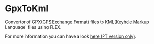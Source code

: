 # GpxToKml

Convertor of GPX([GPS Exchange Format](http://www.topografix.com/gpx/1/1/)) files to KML([Keyhole Markup Language](https://developers.google.com/kml/documentation/kml_tut)) files using FLEX.

For more information you can have a look [here (PT version only)](tex).
